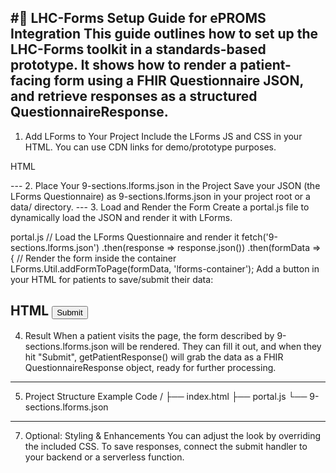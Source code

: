 #🧩 LHC-Forms Setup Guide for ePROMS Integration
This guide outlines how to set up the LHC-Forms toolkit in a standards-based prototype. It shows how to render a patient-facing form using a FHIR Questionnaire JSON, and retrieve responses as a structured QuestionnaireResponse.
---
1. Add LForms to Your Project
Include the LForms JS and CSS in your HTML.
You can use CDN links for demo/prototype purposes.

HTML
<!-- In your main HTML file -->
<head>
  <link rel="stylesheet" href="https://lhncbc.github.io/lforms/releases/30.0.0/webcomponent/styles.css">
</head>
<body>
  <!-- The container for your form -->
  <div id="lforms-container"></div>
  
  <script src="https://lhncbc.github.io/lforms/releases/30.0.0/webcomponent/lforms.min.js"></script>
  <script src="https://lhncbc.github.io/lforms/releases/30.0.0/webcomponent/lforms-webcomponent.min.js"></script>
  <script src="portal.js"></script> <!-- Create this file for your logic -->
</body>
---
2. Place Your 9-sections.lforms.json in the Project
Save your JSON (the LForms Questionnaire) as 9-sections.lforms.json in your project root or a data/ directory.
---
3. Load and Render the Form
Create a portal.js file to dynamically load the JSON and render it with LForms.


portal.js
// Load the LForms Questionnaire and render it
fetch('9-sections.lforms.json')
  .then(response => response.json())
  .then(formData => {
    // Render the form inside the container
    LForms.Util.addFormToPage(formData, 'lforms-container');
Add a button in your HTML for patients to save/submit their data:

HTML
<button onclick="getPatientResponse()">Submit</button>
---
4. Result
When a patient visits the page, the form described by 9-sections.lforms.json will be rendered.
They can fill it out, and when they hit "Submit", getPatientResponse() will grab the data as a FHIR QuestionnaireResponse object, ready for further processing.
---
5. Project Structure Example
Code
/
├── index.html
├── portal.js
└── 9-sections.lforms.json
---
7. Optional: Styling & Enhancements
You can adjust the look by overriding the included CSS.
To save responses, connect the submit handler to your backend or a serverless function.
